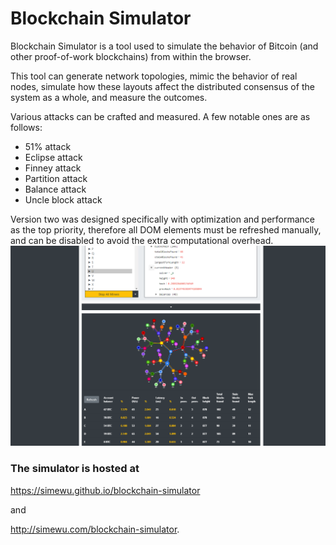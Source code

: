 # Blockchain Simulator

Blockchain Simulator is a tool used to simulate the behavior of Bitcoin (and other proof-of-work blockchains) from within the browser.

This tool can generate network topologies, mimic the behavior of real nodes, simulate how these layouts affect the distributed consensus of the system as a whole, and measure the outcomes.

Various attacks can be crafted and measured. A few notable ones are as follows:
- 51% attack
- Eclipse attack
- Finney attack
- Partition attack
- Balance attack
- Uncle block attack

Version two was designed specifically with optimization and performance as the top priority, therefore all DOM elements must be refreshed manually, and can be disabled to avoid the extra computational overhead.
![](/screenshot.png)
### The simulator is hosted at
https://simewu.github.io/blockchain-simulator

and

http://simewu.com/blockchain-simulator.
